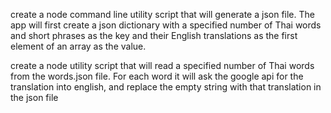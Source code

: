 create a node command line utility script that will generate a json file.  The app will first create a json dictionary with a specified number of Thai words and short phrases as the key and their English translations as the first element of an array as the value.

create a node utility script that will read a specified number of Thai words from the words.json file.  For each word it will ask the google api for the translation into english, and replace the empty string with that translation in the json file
